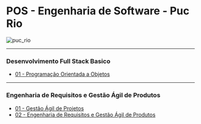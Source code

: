 
# POS - Engenharia de Software - Puc Rio

![puc_rio](https://www.educabras.com/blog/wp-content/uploads/2020/09/puc-rio-logo-grande-1024x431.jpg)


---

###  Desenvolvimento Full Stack Basico
- [01 - Programação Orientada a Objetos](https://github.com/angelozero/POS/tree/master/01%20-%20Sprint%20-%20Desenvolvimento%20Full%20Stack%20Basico/01%20-%20Programa%C3%A7%C3%A3o%20Orientada%20a%20Objetos)


--- 

### Engenharia de Requisitos e Gestão Ágil de Produtos
- [01 - Gestão Ágil de Projetos](https://github.com/angelozero/POS/tree/master/03%20-%20Sprint%20-%20Gestao%20%C3%81gil%20de%20Projetos%20e%20Produtos/01%20-%20Gest%C3%A3o%20%C3%81gil%20de%20Projetos)
- [02 - Engenharia de Requisitos e Gestão Ágil de Produtos](https://github.com/angelozero/POS/tree/master/03%20-%20Sprint%20-%20Gestao%20%C3%81gil%20de%20Projetos%20e%20Produtos/02%20-%20Engenharia%20de%20Requisitos%20e%20Gest%C3%A3o%20%C3%81gil%20de%20Produtos)
